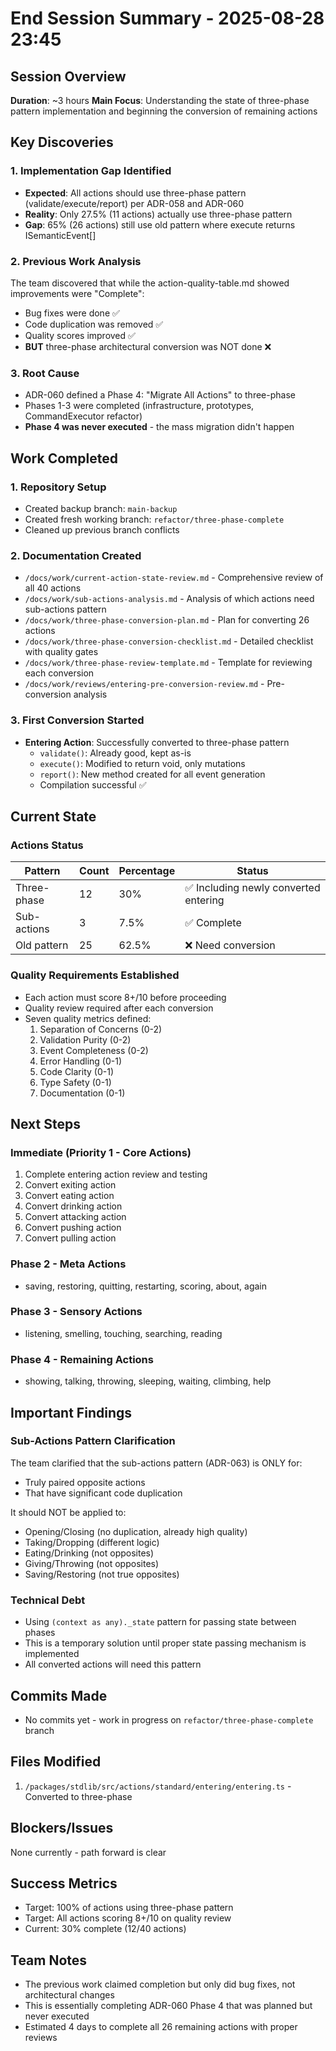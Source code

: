 # End Session Summary - 2025-08-28 23:45

## Session Overview
**Duration**: ~3 hours
**Main Focus**: Understanding the state of three-phase pattern implementation and beginning the conversion of remaining actions

## Key Discoveries

### 1. Implementation Gap Identified
- **Expected**: All actions should use three-phase pattern (validate/execute/report) per ADR-058 and ADR-060
- **Reality**: Only 27.5% (11 actions) actually use three-phase pattern
- **Gap**: 65% (26 actions) still use old pattern where execute returns ISemanticEvent[]

### 2. Previous Work Analysis
The team discovered that while the action-quality-table.md showed improvements were "Complete":
- Bug fixes were done ✅
- Code duplication was removed ✅  
- Quality scores improved ✅
- **BUT** three-phase architectural conversion was NOT done ❌

### 3. Root Cause
- ADR-060 defined a Phase 4: "Migrate All Actions" to three-phase
- Phases 1-3 were completed (infrastructure, prototypes, CommandExecutor refactor)
- **Phase 4 was never executed** - the mass migration didn't happen

## Work Completed

### 1. Repository Setup
- Created backup branch: `main-backup`
- Created fresh working branch: `refactor/three-phase-complete`
- Cleaned up previous branch conflicts

### 2. Documentation Created
- `/docs/work/current-action-state-review.md` - Comprehensive review of all 40 actions
- `/docs/work/sub-actions-analysis.md` - Analysis of which actions need sub-actions pattern
- `/docs/work/three-phase-conversion-plan.md` - Plan for converting 26 actions
- `/docs/work/three-phase-conversion-checklist.md` - Detailed checklist with quality gates
- `/docs/work/three-phase-review-template.md` - Template for reviewing each conversion
- `/docs/work/reviews/entering-pre-conversion-review.md` - Pre-conversion analysis

### 3. First Conversion Started
- **Entering Action**: Successfully converted to three-phase pattern
  - `validate()`: Already good, kept as-is
  - `execute()`: Modified to return void, only mutations
  - `report()`: New method created for all event generation
  - Compilation successful ✅

## Current State

### Actions Status
| Pattern | Count | Percentage | Status |
|---------|-------|------------|--------|
| Three-phase | 12 | 30% | ✅ Including newly converted entering |
| Sub-actions | 3 | 7.5% | ✅ Complete |
| Old pattern | 25 | 62.5% | ❌ Need conversion |

### Quality Requirements Established
- Each action must score 8+/10 before proceeding
- Quality review required after each conversion
- Seven quality metrics defined:
  1. Separation of Concerns (0-2)
  2. Validation Purity (0-2)
  3. Event Completeness (0-2)
  4. Error Handling (0-1)
  5. Code Clarity (0-1)
  6. Type Safety (0-1)
  7. Documentation (0-1)

## Next Steps

### Immediate (Priority 1 - Core Actions)
1. Complete entering action review and testing
2. Convert exiting action
3. Convert eating action
4. Convert drinking action
5. Convert attacking action
6. Convert pushing action
7. Convert pulling action

### Phase 2 - Meta Actions
- saving, restoring, quitting, restarting, scoring, about, again

### Phase 3 - Sensory Actions
- listening, smelling, touching, searching, reading

### Phase 4 - Remaining Actions
- showing, talking, throwing, sleeping, waiting, climbing, help

## Important Findings

### Sub-Actions Pattern Clarification
The team clarified that the sub-actions pattern (ADR-063) is ONLY for:
- Truly paired opposite actions
- That have significant code duplication

It should NOT be applied to:
- Opening/Closing (no duplication, already high quality)
- Taking/Dropping (different logic)
- Eating/Drinking (not opposites)
- Giving/Throwing (not opposites)
- Saving/Restoring (not true opposites)

### Technical Debt
- Using `(context as any)._state` pattern for passing state between phases
- This is a temporary solution until proper state passing mechanism is implemented
- All converted actions will need this pattern

## Commits Made
- No commits yet - work in progress on `refactor/three-phase-complete` branch

## Files Modified
1. `/packages/stdlib/src/actions/standard/entering/entering.ts` - Converted to three-phase

## Blockers/Issues
None currently - path forward is clear

## Success Metrics
- Target: 100% of actions using three-phase pattern
- Target: All actions scoring 8+/10 on quality review
- Current: 30% complete (12/40 actions)

## Team Notes
- The previous work claimed completion but only did bug fixes, not architectural changes
- This is essentially completing ADR-060 Phase 4 that was planned but never executed
- Estimated 4 days to complete all 26 remaining actions with proper reviews